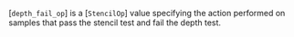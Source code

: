 [`depth_fail_op`] is a [`StencilOp`] value specifying the action
performed on samples that pass the stencil test and fail the depth test.